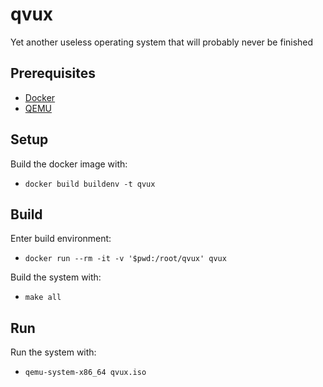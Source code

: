 # qvux
Yet another useless operating system that will probably never be finished

## Prerequisites
- [Docker](https://www.docker.com/)
- [QEMU](https://www.qemu.org/)

## Setup
Build the docker image with:
- `docker build buildenv -t qvux`

## Build
Enter build environment:
- `docker run --rm -it -v '$pwd:/root/qvux' qvux`

Build the system with:
- `make all`

## Run
Run the system with:
- `qemu-system-x86_64 qvux.iso`